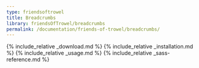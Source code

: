 ```yaml
---
type: friendsoftrowel
title: Breadcrumbs
library: friendsOfTrowel/breadcrumbs
permalink: /documentation/friends-of-trowel/breadcrumbs/
---
```


{% include_relative _download.md %}
{% include_relative _installation.md %}
{% include_relative _usage.md %}
{% include_relative _sass-reference.md %}
<!-- {% include_relative _javascript-reference.md %} -->
